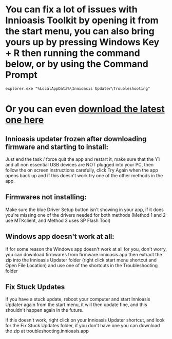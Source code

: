 # You can fix a lot of issues with Innioasis Toolkit by opening it from the start menu, you can also bring yours up by pressing Windows Key + R then running the command below, or by using the Command Prompt

```
explorer.exe "%LocalAppData%\Innioasis Updater\Troubleshooting"
```

# Or you can even [download the latest one here](https://github.com/team-slide/Innioasis-Updater/raw/refs/heads/main/Troubleshooters%20-%20Windows.zip) 

## Innioasis updater frozen after downloading firmware and starting to install:
Just end the task / force quit the app and restart it, make sure that the Y1 and all non essential USB devices are NOT plugged into your PC, then follow the on screen instructions carefully, click Try Again when the app opens back up and if this doesn't work try one of the other methods in the app.

## Firmwares not installing:
Make sure the blue Driver Setup button isn't showing in your app, if it does you're missing one of the drivers needed for both methods (Method 1 and 2 use MTKclient, and Method 3 uses SP Flash Tool)

## Windows app doesn't work at all:
If for some reason the Windows app doesn't work at all for you, don't worry, you can download firmwares from firmware.innioasis.app then extract the zip into the Innioasis Updater folder (right click start menu shortcut and Open File Location) and use one of the shortcuts in the Troubleshooting folder 

## Fix Stuck Updates
If you have a stuck update, reboot your computer and start Innioasis Updater again from the start menu, it will then update fine, and this shouldn't happen again in the future.

If this doesn't work, right click on your Innioasis Updater shortcut, and look for the Fix Stuck Updates folder, if you don't have one you can download the zip at troubleshooting.innioasis.app
